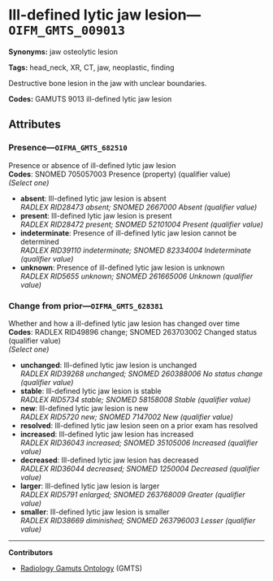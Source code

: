 # Ill-defined lytic jaw lesion—`OIFM_GMTS_009013`

**Synonyms:** jaw osteolytic lesion

**Tags:** head_neck, XR, CT, jaw, neoplastic, finding

Destructive bone lesion in the jaw with unclear boundaries.

**Codes:** GAMUTS 9013 ill-defined lytic jaw lesion

## Attributes

### Presence—`OIFMA_GMTS_682510`

Presence or absence of ill-defined lytic jaw lesion  
**Codes**: SNOMED 705057003 Presence (property) (qualifier value)  
*(Select one)*

- **absent**: Ill-defined lytic jaw lesion is absent  
_RADLEX RID28473 absent; SNOMED 2667000 Absent (qualifier value)_
- **present**: Ill-defined lytic jaw lesion is present  
_RADLEX RID28472 present; SNOMED 52101004 Present (qualifier value)_
- **indeterminate**: Presence of ill-defined lytic jaw lesion cannot be determined  
_RADLEX RID39110 indeterminate; SNOMED 82334004 Indeterminate (qualifier value)_
- **unknown**: Presence of ill-defined lytic jaw lesion is unknown  
_RADLEX RID5655 unknown; SNOMED 261665006 Unknown (qualifier value)_

### Change from prior—`OIFMA_GMTS_628381`

Whether and how a ill-defined lytic jaw lesion has changed over time  
**Codes**: RADLEX RID49896 change; SNOMED 263703002 Changed status (qualifier value)  
*(Select one)*

- **unchanged**: Ill-defined lytic jaw lesion is unchanged  
_RADLEX RID39268 unchanged; SNOMED 260388006 No status change (qualifier value)_
- **stable**: Ill-defined lytic jaw lesion is stable  
_RADLEX RID5734 stable; SNOMED 58158008 Stable (qualifier value)_
- **new**: Ill-defined lytic jaw lesion is new  
_RADLEX RID5720 new; SNOMED 7147002 New (qualifier value)_
- **resolved**: Ill-defined lytic jaw lesion seen on a prior exam has resolved  
- **increased**: Ill-defined lytic jaw lesion has increased  
_RADLEX RID36043 increased; SNOMED 35105006 Increased (qualifier value)_
- **decreased**: Ill-defined lytic jaw lesion has decreased  
_RADLEX RID36044 decreased; SNOMED 1250004 Decreased (qualifier value)_
- **larger**: Ill-defined lytic jaw lesion is larger  
_RADLEX RID5791 enlarged; SNOMED 263768009 Greater (qualifier value)_
- **smaller**: Ill-defined lytic jaw lesion is smaller  
_RADLEX RID38669 diminished; SNOMED 263796003 Lesser (qualifier value)_

---

**Contributors**

- [Radiology Gamuts Ontology](https://gamuts.net/) (GMTS)